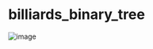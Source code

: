 # billiards_binary_tree
![image](https://github.com/jackGetDev/billiards_binary_tree/assets/57647314/72507575-0550-4433-b95b-bc0d987674d8)
